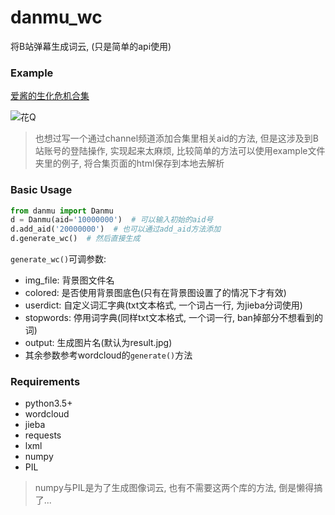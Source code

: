 # danmu_wc
将B站弹幕生成词云, (只是简单的api使用)

### Example
[爱酱的生化危机合集](https://space.bilibili.com/1473830/#/channel/detail?cid=28784)  

![花Q]()  

> 也想过写一个通过channel频道添加合集里相关aid的方法, 但是这涉及到B站账号的登陆操作, 实现起来太麻烦, 比较简单的方法可以使用example文件夹里的例子, 将合集页面的html保存到本地去解析

### Basic Usage
```python
from danmu import Danmu
d = Danmu(aid='10000000')  # 可以输入初始的aid号
d.add_aid('20000000')  # 也可以通过add_aid方法添加
d.generate_wc()  # 然后直接生成
```

`generate_wc()`可调参数:  
* img_file: 背景图文件名
* colored: 是否使用背景图底色(只有在背景图设置了的情况下才有效)
* userdict: 自定义词汇字典(txt文本格式, 一个词占一行, 为jieba分词使用)
* stopwords: 停用词字典(同样txt文本格式, 一个词一行, ban掉部分不想看到的词)
* output: 生成图片名(默认为result.jpg)
* 其余参数参考wordcloud的`generate()`方法

### Requirements
* python3.5+
* wordcloud
* jieba
* requests
* lxml
* numpy
* PIL
> numpy与PIL是为了生成图像词云, 也有不需要这两个库的方法, 倒是懒得搞了...

